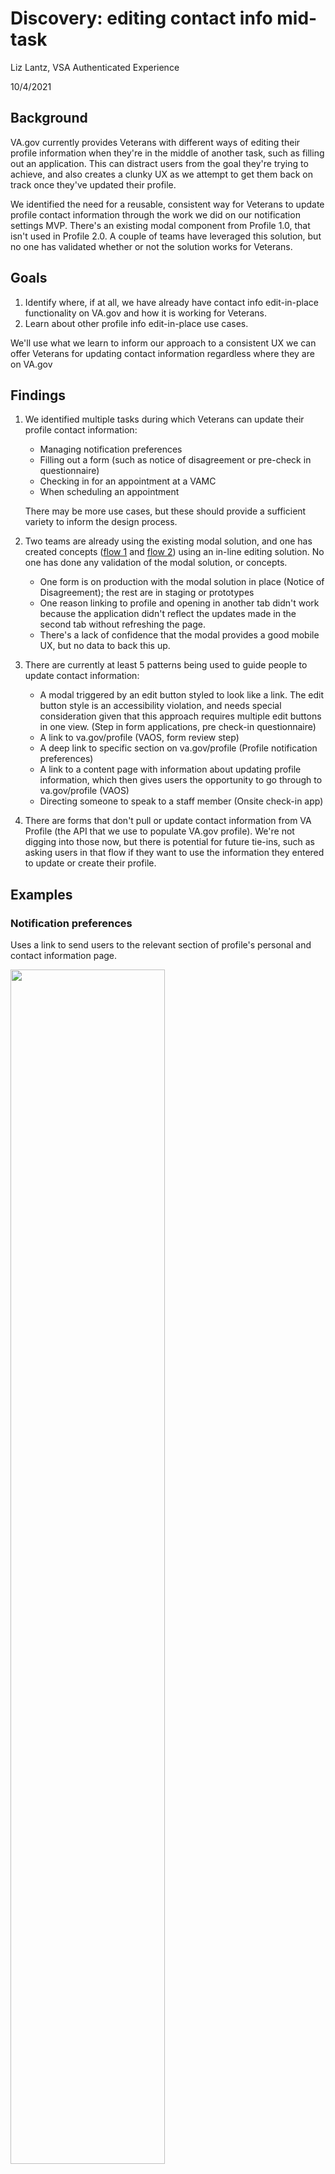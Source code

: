 # Discovery: editing contact info mid-task

Liz Lantz, VSA Authenticated Experience

10/4/2021

## Background

VA.gov currently provides Veterans with different ways of editing their profile information when they're in the middle of another task, such as filling out an application.  This can distract users from the goal they're trying to achieve, and also creates a clunky UX as we attempt to get them back on track once they've updated their profile.  

We identified the need for a reusable, consistent way for Veterans to update profile contact information through the work we did on our notification settings MVP. There's an existing modal component from Profile 1.0, that isn't used in Profile 2.0.  A couple of teams have leveraged this solution, but no one has validated whether or not the solution works for Veterans.

## Goals

1. Identify where, if at all, we have already have contact info edit-in-place functionality on VA.gov and how it is working for Veterans.
2. Learn about other profile info edit-in-place use cases.

We'll use what we learn to inform our approach to a consistent UX we can offer Veterans for updating contact information regardless where they are on VA.gov

## Findings

1. We identified multiple tasks during which Veterans can update their profile contact information:

   - Managing notification preferences
   - Filling out a form (such as notice of disagreement or pre-check in questionnaire)
   - Checking in for an appointment at a VAMC
   - When scheduling an appointment

   There may be more use cases, but these should provide a sufficient variety to inform the design process.

2. Two teams are already using the existing modal solution, and one has created concepts ([flow 1](https://xd.adobe.com/view/0c64c9ff-aba2-422e-4d6e-be1ec4cab845-7a55/grid) and [flow 2](https://xd.adobe.com/view/81354811-0259-4aa6-9fd0-bd4f3d28d982-d466/grid)) using an in-line editing solution. No one has done any validation of the modal solution, or concepts.

   - One form is on production with the modal solution in place (Notice of Disagreement); the rest are in staging or prototypes
   - One reason linking to profile and opening in another tab didn't work because the application didn't reflect the updates made in the second tab without refreshing the page.
   - There's a lack of confidence that the modal provides a good mobile UX, but no data to back this up.

3. There are currently at least 5 patterns being used to guide people to update contact information:

   - A modal triggered by an edit button styled to look like a link. The edit button style is an accessibility violation, and needs special consideration given that this approach requires multiple edit buttons in one view. (Step in form applications, pre check-in questionnaire)
   - A link to va.gov/profile (VAOS, form review step)
   - A deep link to specific section on va.gov/profile (Profile notification preferences)
   - A link to a content page with information about updating profile information, which then gives users the opportunity to go through to va.gov/profile (VAOS)
   - Directing someone to speak to a staff member (Onsite check-in app)

4. There are forms that don't pull or update contact information from VA Profile (the API that we use to populate VA.gov profile).  We're not digging into those now, but there is potential for future tie-ins, such as asking users in that flow if they want to use the information they entered to update or create their profile.

## Examples

### Notification preferences

Uses a link to send users to the relevant section of profile's personal and contact information page.

<img src="https://github.com/department-of-veterans-affairs/va.gov-team/blob/master/products/identity-personalization/profile/images/edit-contact-info-notifications.png" width="70%" />

### Forms: Notice of Disagreement and Request a Higher Level Review 

During the form flow, users can update their contact information through a modal triggered by an edit button

<img src="https://github.com/department-of-veterans-affairs/va.gov-team/blob/master/products/identity-personalization/profile/images/edit-contact-info-HLR-trigger-modal.png" width="50%" />

<img src="https://github.com/department-of-veterans-affairs/va.gov-team/blob/master/products/identity-personalization/profile/images/edit-contact-info-HLR-modal.png" width="50%" />

During the review step, users can update their contact information through a link that opens profile's personal and contact information page in a new tab.

<img src="https://github.com/department-of-veterans-affairs/va.gov-team/blob/master/products/identity-personalization/profile/images/edit-contact-info-form-review-details.png" width="50%" />

### VA Online Scheduling

Users who are missing a home address are prompted to add one. This prompt takes them to the [Changing your address in your VA.gov profile content page](https://www.va.gov/change-address/), which then leads them to profile.

<img src="https://github.com/department-of-veterans-affairs/va.gov-team/blob/master/products/identity-personalization/profile/images/edit-contact-info-vaos-content-pg-link.png" width="50%" />

VAOS also has a link to profile in conjunction with a mobile number field that is not connected to VA Profile.

<img src="https://github.com/department-of-veterans-affairs/va.gov-team/blob/master/products/identity-personalization/profile/images/edit-contact-info-vaos-direct-link.png" width="50%" />

### Check-in Experience

- In the pre-check in questionnaire, users can update their contact information through a modal triggered by an edit button.

(Same UX as [forms example above](https://github.com/department-of-veterans-affairs/va.gov-team/blob/master/products/identity-personalization/profile/contact-information/discovery/improving-editing-mid-task.md#forms-notice-of-disagreement-and-request-a-higher-level-review))

- During online check-in, if a patient needs to update their contact information, they're instructed to see a staff member. This is because the staff member needs to know about the update immediately, and the online updates do not come through in time for the patient's appointment.

  <img src="https://github.com/department-of-veterans-affairs/va.gov-team/blob/master/products/identity-personalization/profile/images/editing-contact-info-check-in.png" width="50%" />

## Next steps

1. We recommend testing the modal pattern with Veterans to see how it works, especially on mobile devices and with assistive technology.  As far as we know, VA.gov hasn't done any usability testing on our modal component. Therefore, this usability testing could also be valuable in improving our design system component.

   We can also test the in-line editing concept (viewable by clicking the `Update home address` link on [this screen](https://xd.adobe.com/view/81354811-0259-4aa6-9fd0-bd4f3d28d982-d466/screen/c528b32f-99b1-4ba1-928b-c5a730975e7b)) designed by Jim Adams, and see which performs better.

2. Given that a new team is taking over profile work, we need to determine who would take on this usability testing, and where this fits among our other priorities.



